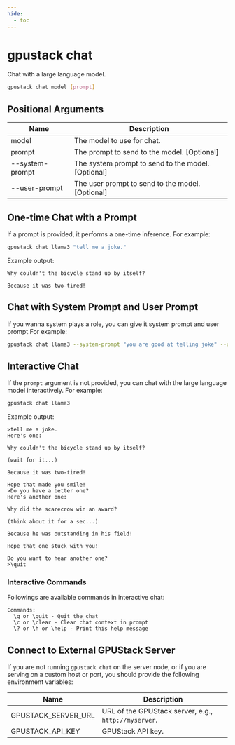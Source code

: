 ```yaml
---
hide:
  - toc
---
```


# gpustack chat

Chat with a large language model.

```bash
gpustack chat model [prompt]
```

## Positional Arguments

| Name   | Description                                 |
| ------ | ------------------------------------------- |
| model  | The model to use for chat.                  |
| prompt | The prompt to send to the model. [Optional] |
| --system-prompt | The system prompt to send to the model.[Optional] |
| --user-prompt | The user prompt to send to the model.[Optional] |

## One-time Chat with a Prompt

If a prompt is provided, it performs a one-time inference. For example:

```bash
gpustack chat llama3 "tell me a joke."
```

Example output:

```
Why couldn't the bicycle stand up by itself?

Because it was two-tired!
```

## Chat with System Prompt and User Prompt

If you wanna system plays a role, you can give it system prompt and user prompt.For example:

```bash
gpustack chat llama3 --system-prompt "you are good at telling joke" --user-prompt "tell me a joke"
```

## Interactive Chat

If the `prompt` argument is not provided, you can chat with the large language model interactively. For example:

```bash
gpustack chat llama3
```

Example output:

```
>tell me a joke.
Here's one:

Why couldn't the bicycle stand up by itself?

(wait for it...)

Because it was two-tired!

Hope that made you smile!
>Do you have a better one?
Here's another one:

Why did the scarecrow win an award?

(think about it for a sec...)

Because he was outstanding in his field!

Hope that one stuck with you!

Do you want to hear another one?
>\quit
```

### Interactive Commands

Followings are available commands in interactive chat:

```
Commands:
  \q or \quit - Quit the chat
  \c or \clear - Clear chat context in prompt
  \? or \h or \help - Print this help message
```

## Connect to External GPUStack Server

If you are not running `gpustack chat` on the server node, or if you are serving on a custom host or port, you should provide the following environment variables:

| Name                | Description                                          |
| ------------------- | ---------------------------------------------------- |
| GPUSTACK_SERVER_URL | URL of the GPUStack server, e.g., `http://myserver`. |
| GPUSTACK_API_KEY    | GPUStack API key.                                    |
